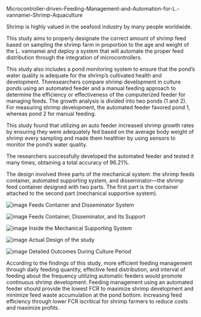 Microcontroller-driven-Feeding-Management-and-Automation-for-L.-vannamei-Shrimp-Aquaculture

Shrimp is highly valued in the seafood industry by many people worldwide. 

This study aims to properly designate the correct amount of shrimp feed based on sampling the shrimp farm in proportion to the age and weight of the L. vannamei and deploy
a system that will automate the proper feed distribution through the integration of microcontrollers. 

This study also includes a pond monitoring system to ensure that the pond’s water quality is adequate for the shrimp’s cultivated health and development. 
Theresearchers compare shrimp development in culture ponds using an automated feeder and a manual feeding approach to determine the efficiency or effectiveness of the computerized feeder for
managing feeds. The growth analysis is divided into two ponds (1 and 2). 
For measuring shrimp development, the automated feeder favored pond 1, whereas pond 2 for manual feeding. 

This study found that utilizing an auto feeder increased shrimp growth rates by ensuring they were adequately fed based on the average body weight of shrimp every sampling and made them healthier by
using sensors to monitor the pond’s water quality. 

The researchers successfully developed the automated feeder and tested it many times, obtaining a total accuracy of 96.21%.


The design involved three parts of the mechanical system: the shrimp feeds container, automated supporting system, and
disseminator—the shrimp feed container designed with two parts. 
The first part is the container attached to the second part (mechanical supportive system).

![image](https://github.com/user-attachments/assets/21e9445d-5a41-4248-9515-edbe2bf31842)
Feeds Container and Disseminator System

![image](https://github.com/user-attachments/assets/27b18d45-6462-4d11-809c-6df35f767b1f)
Feeds Container, Disseminator, and Its Support

![image](https://github.com/user-attachments/assets/f5531ddf-78f8-46b3-a45c-4c35c0a3ee06)
Inside the Mechanical Supporting System

![image](https://github.com/user-attachments/assets/84eb40f2-d5b4-49b0-bbc3-859b6003a98f)
Actual Design of the study

![image](https://github.com/user-attachments/assets/597cf904-1766-4b6b-a0b5-322926405f3c)
Detailed Outcomes During Culture Period

According to the findings of this study, more efficient feeding management through daily feeding quantity, effective feed distribution, and interval of feeding about the frequency
utilizing automatic feeders would promote continuous shrimp development. 
Feeding management using an automated feeder should provide the lowest FCR to maximize shrimp development and minimize feed waste accumulation at the
pond bottom. 
Increasing feed efficiency through lower FCR iscritical for shrimp farmers to reduce costs and maximize profits.










